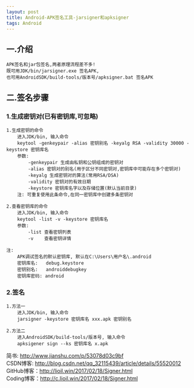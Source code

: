 ```yaml
---
layout: post
title: Android-APK签名工具-jarsigner和apksigner
tags: Android
---	
```

## 一.介绍
	APK签名和jar包签名,两者原理流程差不多!
	既可用JDK/bin/jarsigner.exe 签名APK,
	也可用AndroidSDK/build-tools/版本号/apksigner.bat 签名APK

## 二.签名步骤
### 1.生成密钥对(已有密钥库,可忽略)
	1.生成密钥的命令
		进入JDK/bin, 输入命令	
		keytool -genkeypair -alias 密钥别名 -keyalg RSA -validity 30000 -keystore 密钥库名
		参数:
			-genkeypair 生成由私钥和公钥组成的密钥对
			-alias 密钥对的别名(用于区分不同密钥对,密钥库中可能存在多个密钥对)
			-keyalg 生成密钥对的算法(常用RSA/DSA)
			-validity 密钥对的有效日期
			-keystore 密钥库名字以及存储位置(默认当前目录)
		注: 可重复使用此条命令,在同一密钥库中创建多条密钥对
		
	2.查看密钥库的命令
		进入JDK/bin, 输入命令
		keytool -list -v -keystore 密钥库名	
		参数:
			-list 查看密钥列表
			-v    查看密钥详情
	
	注:
		APK调试签名的默认密钥库, 默认在C:\Users\用户名\.android
		密钥库名:   debug.keystore 
		密钥别名:   androiddebugkey
		密钥库密码: android
				
### 2.签名
	1.方法一
		进入JDK/bin, 输入命令
		jarsigner -keystore 密钥库名 xxx.apk 密钥别名
	
	2.方法二
		进入AndroidSDK/build-tools/版本号, 输入命令
		apksigener sign --ks 密钥库名 x.apk

简书: http://www.jianshu.com/p/53078d03c9bf  
CSDN博客: http://blog.csdn.net/qq_32115439/article/details/55520012   
GitHub博客：http://lioil.win/2017/02/18/Signer.html   
Coding博客：http://c.lioil.win/2017/02/18/Signer.html